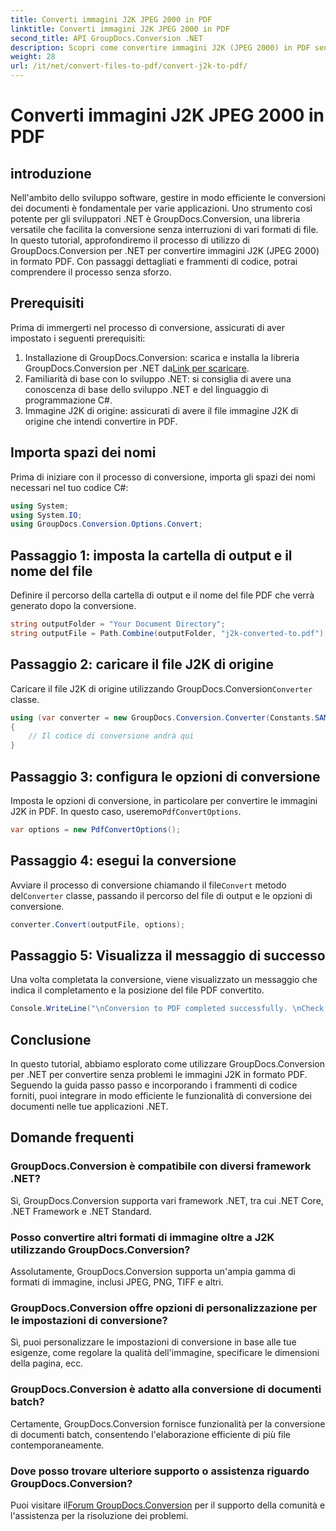 ```yaml
---
title: Converti immagini J2K JPEG 2000 in PDF
linktitle: Converti immagini J2K JPEG 2000 in PDF
second_title: API GroupDocs.Conversion .NET
description: Scopri come convertire immagini J2K (JPEG 2000) in PDF senza sforzo utilizzando GroupDocs.Conversion per .NET. Tutorial passo passo incluso.
weight: 28
url: /it/net/convert-files-to-pdf/convert-j2k-to-pdf/
---
```


# Converti immagini J2K JPEG 2000 in PDF

## introduzione
Nell'ambito dello sviluppo software, gestire in modo efficiente le conversioni dei documenti è fondamentale per varie applicazioni. Uno strumento così potente per gli sviluppatori .NET è GroupDocs.Conversion, una libreria versatile che facilita la conversione senza interruzioni di vari formati di file. In questo tutorial, approfondiremo il processo di utilizzo di GroupDocs.Conversion per .NET per convertire immagini J2K (JPEG 2000) in formato PDF. Con passaggi dettagliati e frammenti di codice, potrai comprendere il processo senza sforzo.
## Prerequisiti
Prima di immergerti nel processo di conversione, assicurati di aver impostato i seguenti prerequisiti:
1.  Installazione di GroupDocs.Conversion: scarica e installa la libreria GroupDocs.Conversion per .NET da[Link per scaricare](https://releases.groupdocs.com/conversion/net/).
2. Familiarità di base con lo sviluppo .NET: si consiglia di avere una conoscenza di base dello sviluppo .NET e del linguaggio di programmazione C#.
3. Immagine J2K di origine: assicurati di avere il file immagine J2K di origine che intendi convertire in PDF.

## Importa spazi dei nomi
Prima di iniziare con il processo di conversione, importa gli spazi dei nomi necessari nel tuo codice C#:
```csharp
using System;
using System.IO;
using GroupDocs.Conversion.Options.Convert;
```

## Passaggio 1: imposta la cartella di output e il nome del file
Definire il percorso della cartella di output e il nome del file PDF che verrà generato dopo la conversione.
```csharp
string outputFolder = "Your Document Directory";
string outputFile = Path.Combine(outputFolder, "j2k-converted-to.pdf");
```
## Passaggio 2: caricare il file J2K di origine
 Caricare il file J2K di origine utilizzando GroupDocs.Conversion`Converter` classe.
```csharp
using (var converter = new GroupDocs.Conversion.Converter(Constants.SAMPLE_J2K))
{
    // Il codice di conversione andrà qui
}
```
## Passaggio 3: configura le opzioni di conversione
 Imposta le opzioni di conversione, in particolare per convertire le immagini J2K in PDF. In questo caso, useremo`PdfConvertOptions`.
```csharp
var options = new PdfConvertOptions();
```
## Passaggio 4: esegui la conversione
 Avviare il processo di conversione chiamando il file`Convert` metodo del`Converter` classe, passando il percorso del file di output e le opzioni di conversione.
```csharp
converter.Convert(outputFile, options);
```
## Passaggio 5: Visualizza il messaggio di successo
Una volta completata la conversione, viene visualizzato un messaggio che indica il completamento e la posizione del file PDF convertito.
```csharp
Console.WriteLine("\nConversion to PDF completed successfully. \nCheck output in {0}", outputFolder);
```

## Conclusione
In questo tutorial, abbiamo esplorato come utilizzare GroupDocs.Conversion per .NET per convertire senza problemi le immagini J2K in formato PDF. Seguendo la guida passo passo e incorporando i frammenti di codice forniti, puoi integrare in modo efficiente le funzionalità di conversione dei documenti nelle tue applicazioni .NET.
## Domande frequenti
### GroupDocs.Conversion è compatibile con diversi framework .NET?
Sì, GroupDocs.Conversion supporta vari framework .NET, tra cui .NET Core, .NET Framework e .NET Standard.
### Posso convertire altri formati di immagine oltre a J2K utilizzando GroupDocs.Conversion?
Assolutamente, GroupDocs.Conversion supporta un'ampia gamma di formati di immagine, inclusi JPEG, PNG, TIFF e altri.
### GroupDocs.Conversion offre opzioni di personalizzazione per le impostazioni di conversione?
Sì, puoi personalizzare le impostazioni di conversione in base alle tue esigenze, come regolare la qualità dell'immagine, specificare le dimensioni della pagina, ecc.
### GroupDocs.Conversion è adatto alla conversione di documenti batch?
Certamente, GroupDocs.Conversion fornisce funzionalità per la conversione di documenti batch, consentendo l'elaborazione efficiente di più file contemporaneamente.
### Dove posso trovare ulteriore supporto o assistenza riguardo GroupDocs.Conversion?
 Puoi visitare il[Forum GroupDocs.Conversion](https://forum.groupdocs.com/c/conversion/11) per il supporto della comunità e l'assistenza per la risoluzione dei problemi.